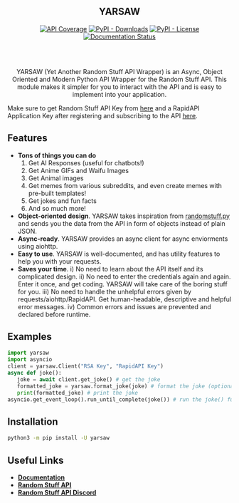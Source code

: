 <h2 align="center">YARSAW</h2>
<div align="center">

<a href="https://yarsaw.namantech.me/client.html"><img alt="API Coverage" src="https://img.shields.io/badge/API%20Coverage-8%2F8%20Endpoints-blue?style=for-the-badge"></a>
<a href="https://pypi.org/project/yarsaw"><img alt="PyPI - Downloads" src="https://img.shields.io/pypi/dw/yarsaw?color=blue&style=for-the-badge"></a>
<a href="https://github.com/BruceCodesGithub/yarsaw/"><img alt="PyPI - License" src="https://img.shields.io/pypi/l/yarsaw?color=blue&style=for-the-badge"></a>
<a href="https://yarsaw.namantech.me"><img alt="Documentation Status" src='https://readthedocs.org/projects/yarsaw/badge/?version=main&style=for-the-badge'/></a>

</div>
<br>
<br>
<p align="center">YARSAW (Yet Another Random Stuff API Wrapper) is an Async, Object Oriented and Modern Python API Wrapper for the Random Stuff API. This module makes it simpler for you to interact with the API and is easy to implement into your application.</p>

Make sure to get Random Stuff API Key from [here](https://api-docs.pgamerx.com/Getting%20Started/register/) and a RapidAPI Application Key after registering and subscribing to the API [here](https://rapidapi.com/pgamerxdev/api/).

## Features

- **Tons of things you can do**
  1. Get AI Responses (useful for chatbots!)
  2. Get Anime GIFs and Waifu Images
  3. Get Animal images
  4. Get memes from various subreddits, and even create memes with pre-built templates!
  5. Get jokes and fun facts
  6. And so much more!
- **Object-oriented design**. YARSAW takes inspiration from [randomstuff.py](https://github.com/nerdguyahmad/randomstuff.py) and sends you the data from the API in form of objects instead of plain JSON.
- **Async-ready**. YARSAW provides an async client for async enviorments using aiohttp.
- **Easy to use**. YARSAW is well-documented, and has utility features to help you with your requests.
- **Saves your time**. i) No need to learn about the API itself and its complicated design. ii) No need to enter the credentials again and again. Enter it once, and get coding. YARSAW will take care of the boring stuff for you. iii) No need to handle the unhelpful errors given by requests/aiohttp/RapidAPI. Get human-headable, descriptive and helpful error messages. iv) Common errors and issues are prevented and declared before runtime.

## Examples

```py
import yarsaw
import asyncio
client = yarsaw.Client("RSA Key", "RapidAPI Key")
async def joke():
   joke = await client.get_joke() # get the joke
   formatted_joke = yarsaw.format_joke(joke) # format the joke (optional)
   print(formatted_joke) # print the joke
asyncio.get_event_loop().run_until_complete(joke()) # run the joke() function
```

## Installation

```bash
python3 -m pip install -U yarsaw
```

## Useful Links

- [**Documentation**](https://yarsaw.namantech.me/)
- [**Random Stuff API**](https://rapidapi.com/pgamerxdev/api/random-stuff-api/)
- [**Random Stuff API Discord**](https://discord.gg/GpYTdHaNhe)
